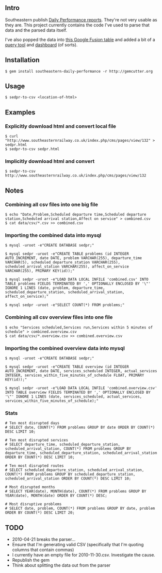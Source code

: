 ## Intro

Southeastern publish [Daily Performance reports](http://www.southeasternrailway.co.uk/your-journey/daily-performance/).  They're not very usable as they are.  This project currently contains the code I've used to parse that data and the parsed data itself.

I've also popped the data into [this Google Fusion table](http://www.google.com/fusiontables/DataSource?dsrcid=359310) and added a bit of a [query tool](http://chrisroos.github.com/southeastern-daily-performance/) and [dashboard](http://chrisroos.github.com/southeastern-daily-performance/dashboard.html) (of sorts).

## Installation

    $ gem install southeastern-daily-performance -r http://gemcutter.org

## Usage

    $ sedpr-to-csv <location-of-html>

## Examples

### Explicitly download html and convert local file

    $ curl "http://www.southeasternrailway.co.uk/index.php/cms/pages/view/132" > sedpr.html
    $ sedpr-to-csv sedpr.html


### Implicitly download html and convert

    $ sedpr-to-csv http://www.southeasternrailway.co.uk/index.php/cms/pages/view/132
    
## Notes

### Combining all csv files into one big file

    $ echo "Date,Problem,Scheduled departure time,Scheduled departure station,Scheduled arrival station,Affect on service" > combined.csv
    $ cat data/csv/*.csv >> combined.csv
    
### Importing the combined data into mysql
  
    $ mysql -uroot -e"CREATE DATABASE sedpr;"

    $ mysql sedpr -uroot -e"CREATE TABLE problems (id INTEGER AUTO_INCREMENT, date DATE, problem VARCHAR(255), departure_time VARCHAR(5), scheduled_departure_station VARCHAR(255), scheduled_arrival_station VARCHAR(255), affect_on_service VARCHAR(255), PRIMARY KEY(id));"
    
    $ mysql sedpr -uroot -e"LOAD DATA LOCAL INFILE 'combined.csv' INTO TABLE problems FIELDS TERMINATED BY ',' OPTIONALLY ENCLOSED BY '\"' IGNORE 1 LINES (date, problem, departure_time, scheduled_departure_station, scheduled_arrival_station, affect_on_service);"
    
    $ mysql sedpr -uroot -e"SELECT COUNT(*) FROM problems;"
    
### Combining all csv overview files into one file

    $ echo "Services scheduled,Services run,Services within 5 minutes of schedule" > combined.overview.csv
    $ cat data/csv/*.overview.csv >> combined.overview.csv
    
### Importing the combined overview data into mysql

    $ mysql -uroot -e"CREATE DATABASE sedpr;"
    
    $ mysql sedpr -uroot -e"CREATE TABLE overview (id INTEGER AUTO_INCREMENT, date DATE, services_scheduled INTEGER, actual_services INTEGER, services_within_five_minutes_of_schedule FLOAT, PRIMARY KEY(id));"
    
    $ mysql sedpr -uroot -e"LOAD DATA LOCAL INFILE 'combined.overview.csv' INTO TABLE overview FIELDS TERMINATED BY ',' OPTIONALLY ENCLOSED BY '\"' IGNORE 1 LINES (date, services_scheduled, actual_services, services_within_five_minutes_of_schedule);"
    
### Stats

    # Ten most disrupted days
    # SELECT date, COUNT(*) FROM problems GROUP BY date ORDER BY COUNT(*) DESC LIMIT 10;
    
    # Ten most disrupted services
    # SELECT departure_time, scheduled_departure_station, scheduled_arrival_station, COUNT(*) FROM problems GROUP BY departure_time, scheduled_departure_station, scheduled_arrival_station ORDER BY COUNT(*) DESC LIMIT 10;
    
    # Ten most disrupted routes
    # SELECT scheduled_departure_station, scheduled_arrival_station, COUNT(*) FROM problems GROUP BY scheduled_departure_station, scheduled_arrival_station ORDER BY COUNT(*) DESC LIMIT 10;
    
    # Most disrupted months
    # SELECT YEAR(date), MONTH(date), COUNT(*) FROM problems GROUP BY YEAR(date), MONTH(date) ORDER BY COUNT(*) DESC;
    
    # Most disruptive problems
    # SELECT date, problem, COUNT(*) FROM problems GROUP BY date, problem ORDER BY COUNT(*) DESC LIMIT 20;

## TODO

* 2010-04-21 breaks the parser...
* Ensure that I'm generating valid CSV (specifically that I'm quoting columns that contain commas)
* I currently have an empty file for 2010-11-30.csv.  Investigate the cause.
* Republish the gem
* Think about splitting the data out from the parser